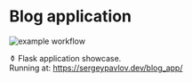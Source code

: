 <h1>Blog application </h1>

![example workflow](https://github.com/DramatikMan/blog-application/actions/workflows/test.yml/badge.svg)

⚱ Flask application showcase.<br>
Running at: https://sergeypavlov.dev/blog_app/
